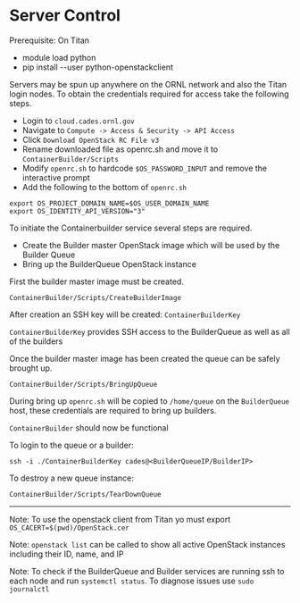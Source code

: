 # Server Control

Prerequisite: On Titan
* module load python
* pip install --user python-openstackclient

Servers may be spun up anywhere on the ORNL network and also the Titan login nodes. To obtain the credentials required for access take the following steps.
* Login to `cloud.cades.ornl.gov`
* Navigate to `Compute -> Access & Security -> API Access`
* Click `Download OpenStack RC File v3`
* Rename downloaded file as openrc.sh and move it to `ContainerBuilder/Scripts`
* Modify `openrc.sh` to hardcode `$OS_PASSWORD_INPUT` and remove the interactive prompt
* Add the following to the bottom of `openrc.sh`
```
export OS_PROJECT_DOMAIN_NAME=$OS_USER_DOMAIN_NAME
export OS_IDENTITY_API_VERSION="3"
```

To initiate the Containerbuilder service several steps are required.
* Create the Builder master OpenStack image which will be used by the Builder Queue
* Bring up the BuilderQueue OpenStack instance

First the builder master image must be created.
```
ContainerBuilder/Scripts/CreateBuilderImage
```
After creation an SSH key will be created: `ContainerBuilderKey`

`ContainerBuilderKey` provides SSH access to the BuilderQueue as well as all of the builders


Once the builder master image has been created the queue can be safely brought up.
```
ContainerBuilder/Scripts/BringUpQueue
```

During bring up `openrc.sh` will be copied to `/home/queue` on the `BuilderQueue` host, these credentials are required to bring up builders.


`ContainerBuilder` should now be functional


To login to the queue or a builder:
```
ssh -i ./ContainerBuilderKey cades@<BuilderQueueIP/BuilderIP>
```

To destroy a new queue instance:
```
ContainerBuilder/Scripts/TearDownQueue
```

---
Note: To use the openstack client from Titan yo must export `OS_CACERT=$(pwd)/OpenStack.cer`

Note: `openstack list` can be called to show all active OpenStack instances including their ID, name, and IP

Note: To check if the BuilderQueue and Builder services are running ssh to each node and run `systemctl status`. To diagnose issues use `sudo journalctl`
